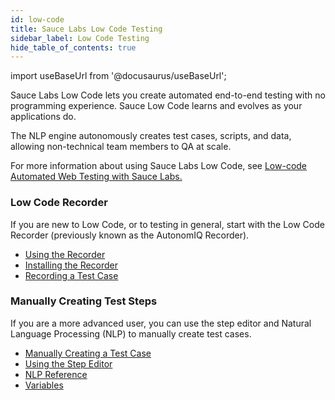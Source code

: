 ```yaml
---
id: low-code
title: Sauce Labs Low Code Testing
sidebar_label: Low Code Testing
hide_table_of_contents: true
---
```


import useBaseUrl from '@docusaurus/useBaseUrl';

Sauce Labs Low Code lets you create automated end-to-end testing with no programming experience. Sauce Low Code learns and evolves as your applications do.

The NLP engine autonomously creates test cases, scripts, and data, allowing non-technical team members to QA at scale.

For more information about using Sauce Labs Low Code, see <a href="https://www.youtube.com/watch?v=We20yocI4j4">Low-code Automated Web Testing with Sauce Labs.</a>


<div>
  <div className="box boxwidetop card">
    <div className="container">
    <h3>Low Code Recorder</h3>
    <p>
      If you are new to Low Code, or to testing in general, start with the Low Code Recorder (previously known as the AutonomIQ Recorder).
      <ul>
      <li><a href="/dev/low-code/projects/test-cases/#using-the-recorder">Using the Recorder</a></li>
      <li><a href="/dev/low-code/projects/test-cases/#installing-the-recorder">Installing the Recorder</a></li>
      <li><a href="/dev/low-code/projects/test-cases/#recording-a-test-case">Recording a Test Case</a></li>
      </ul>
    </p>
    </div>
  </div>
</div>
<div>
  <div className="box boxwidetop card">
    <div className="container">
    <h3>Manually Creating Test Steps</h3>
    <p>
      If you are a more advanced user, you can use the step editor and Natural Language Processing (NLP) to manually create test cases.
      <ul>
      <li><a href="/dev/low-code/projects/test-cases/#manually-creating-a-test-case">Manually Creating a Test Case</a></li>
      <li><a href="/dev/low-code/projects/test-cases/#using-the-step-editor">Using the Step Editor</a></li>
      <li><a href="/dev/low-code/nlp-reference">NLP Reference</a></li>
      <li><a href="/dev/low-code/variables">Variables</a></li>
      </ul>
    </p>
    </div>
  </div>
</div>
